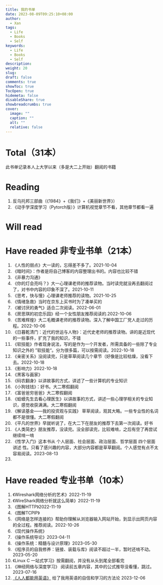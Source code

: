 ```yaml
---
title: 我的书单
date: 2023-08-09T09:25:10+08:00
author:
  - Xan
tags:
  - Life
  - Books
  - Self
keywords:
  - Life
  - Books
  - Self
description: 
weight: 20
slug: 
draft: false
comments: true
showToc: true
TocOpen: true
hidemeta: false
disableShare: true
showbreadcrumbs: true
cover:
  image: ""
  caption: ""
  alt: ""
  relative: false
---
```


# Total（31本）
此书单记录本人上大学以来（多是大二上开始）翻阅的书籍

# Reading
1. 反乌托邦三部曲（《1984》+《我们》+《美丽新世界》）
2. 《动手学深度学习（Pytorch版）》计算机视觉章节不看，其他章节都看一遍

# Will read

# Have readed 非专业书单（21本）
1. 《人性的弱点》大一读的，忘得差不多了。2021-10-04
2. 《暗时间》：作者是将自己博客的内容整理出书的。内容也比较不错
3. 《非暴力沟通》
4. 《你的灯会亮吗？》大一心理课老师的推荐读物。当时读完就没再去翻阅过了，对书中内容的印象不深了。2021-10-11
5. 《思考，快与慢》心理课老师推荐的读物。2021-10-25
6. 《情绪急救》当时在京东上买书时为了凑单买的
7. 《被讨厌的勇气》适合二次阅读。2022-06-01
8. 《房思琪的初恋乐园》经一个女性朋友推荐阅读的.2022-10-06
9. 《苦难辉煌》大二毛概课老师的推荐读物。深入了解中国工厂党人走过的历程。2022-10-06
10. 《日暮乾清门：近代的世运与人物》：近代史老师的推荐读物。讲的是近现代的一些事件，扩充了我的知识，不错
11. 《软技能》作者现身说法，写的是作为一个开发者，所需具备的一些除了专业知识之外的 ”软技能“。分为很多篇，可以按需阅读。2022-10-18
12. 《亲密关系》没阅读完，只是草草阅读几个章节（好像是比较枯燥，没看下去。2022-10-18
13. 《影响力》2022-10-18
14. 《黑客与画家》
15. 《码农翻身》以讲故事的方式，讲述了一些计算机的专业知识
16. 《小狗钱钱》：好书。大二寒假翻阅
17. 《富爸爸穷爸爸》大二寒假翻阅
18. 《蛤蟆先生去看心理医生》以讲故事的方式，讲述一些心理学相关的专业知识，感觉收获满满。大二寒假翻阅
19. 《解读基金——我的投资观与实践》 草草阅读，观其大略。一些专业性的名词都不是很懂。大二寒假翻阅
20. 《平凡的世界》早就听说了，在大二下在朋友的推荐下去第一次阅读。好书
21. 《人类简史》朋友推荐，没读完。没全部读完，比较难啃，之后有空了再尝试继续啃一啃
22. 《性学入门》这本书从 个人层面、社会层面、政治层面、哲学层面 四个层面讲述 性。只看了感兴趣的内容，大部分内容都是草草翻阅。个人感觉有点不太容易阅读。2023-08-13
23. 
# Have readed 专业书单（10本）
1. 《Wireshark网络分析的艺术》2022-11-19
2. 《WireShark网络分析就这么简单》2022-11-19
3. 《图解HTTP》2022-11-19
4. 《图解TCPIP》
5. 《网络是怎样连接的》帮助你理解从浏览器输入网站开始，到显示出网页内容的全过程。推荐阅读。2022-10-26
6. 《现代操作系统》
7. 《操作系统导论》2023-04-11
8. 《操作系统：精髓与设计原理》2023-05-30
9. 《程序员的自我修养：链接、装载与库》阅读不超过一半，暂时还啃不动。2023-05-20
10. 《Linux C 一站式学习》按需翻阅，并没有从头到尾全部看完
11. 《神经网络与深度学习》 阅读前五章内容，其中的公式推导没看懂，跳过。2023-07-16
12. [《人人都能用英语》](https://github.com/xiaolai/everyone-can-use-english/blob/master/README.md) 给了我用英语的自信和学习的方法论 2023-12-06

